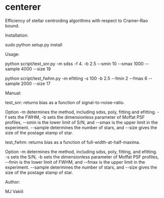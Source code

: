 centerer
========

Efficiency of stellar centroiding algorithms with respect to Cramer-Rao bound. 


Installation:

sudo python setup.py install


Usage:

python script/test_snr.py -m sdss -f 4. -b 2.5 --smin 10 --smax 1000 --sample 4000 --size 19

python script/test_fwhm.py -m efitting -s 100  -b 2.5 --fmin 2 --fmax 6 --sample 2000 --size 17


Manual:

test_snr:  returns bias as a function of signal-to-noise-ratio.


Option -m determines the method, including sdss, poly, fitting and efitting. -f sets the FWHM, -b sets the dimensionless parameter of Moffat PSF profiles, --smin is the lower limit of S/N, and --smax is the upper limit in the experiment. --sample determines the number of stars, and --size gives the size of the postage stamp of star.

test_fwhm: returns bias as a function of full-width-at-half-maxima.

Option -m determines the method, including sdss, poly, fitting, and efitting. -s sets the S/N, -b sets the dimensionless parameter of Moffat PSF profiles, --fmin is the lower limit of FWHM, and --fmax is the upper limit in the experiment. --sample determines the number of stars, and --size gives the size of the postage stamp of star.


Author:

MJ Vakili





